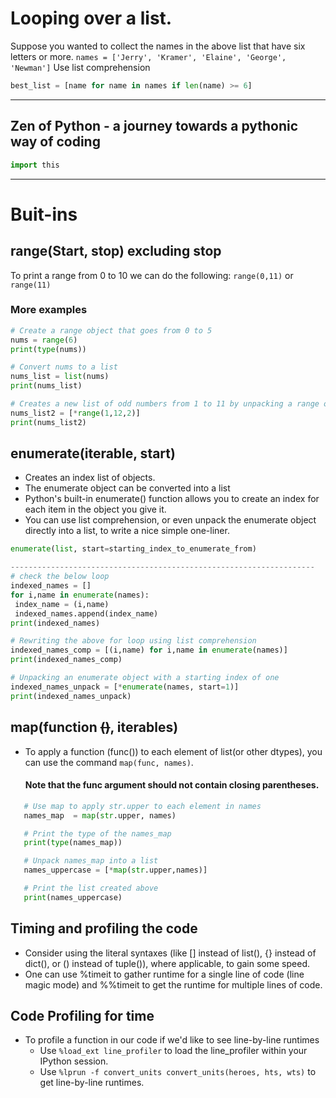 #  Looping over a list.
Suppose you wanted to collect the names in the above list that have six letters or more.
```names = ['Jerry', 'Kramer', 'Elaine', 'George', 'Newman']```
Use list comprehension
```py 
best_list = [name for name in names if len(name) >= 6]
```
---------------------------------------------------------------------------------------------------------------------------------------------

## Zen of Python - a journey towards a pythonic way of coding
``` py 
import this
``` 
---------------------------------------------------------------------------------------------------------------------------------------------


# Buit-ins 
## range(Start, stop) excluding stop 
To print a range from 0 to 10 we can do the following: `range(0,11)` or `range(11)`
### More examples
```py
# Create a range object that goes from 0 to 5
nums = range(6)
print(type(nums))

# Convert nums to a list
nums_list = list(nums)
print(nums_list)

# Creates a new list of odd numbers from 1 to 11 by unpacking a range object
nums_list2 = [*range(1,12,2)]
print(nums_list2)
```


## enumerate(iterable, start) 
   * Creates an index list of objects. 
   * The enumerate object can be converted into a list
   * Python's built-in enumerate() function allows you to create an index for each item in the object you give it. 
   * You can use list comprehension, or even unpack the enumerate object directly into a list, to write a nice simple one-liner.
            
   ```py
  enumerate(list, start=starting_index_to_enumerate_from)
  
  --------------------------------------------------------------------
  # check the below loop 
indexed_names = []
for i,name in enumerate(names):
    index_name = (i,name)
    indexed_names.append(index_name) 
print(indexed_names)

# Rewriting the above for loop using list comprehension
indexed_names_comp = [(i,name) for i,name in enumerate(names)]
print(indexed_names_comp)

# Unpacking an enumerate object with a starting index of one
indexed_names_unpack = [*enumerate(names, start=1)]
print(indexed_names_unpack)
  ```


## map(function ~~()~~, iterables) 
   * To apply a function (func()) to each element of list(or other dtypes), you can use the command `map(func, names)`.  
      #### Note that the func argument should not contain closing parentheses.
   ```py
      # Use map to apply str.upper to each element in names
      names_map  = map(str.upper, names)

      # Print the type of the names_map
      print(type(names_map))

      # Unpack names_map into a list
      names_uppercase = [*map(str.upper,names)]

      # Print the list created above
      print(names_uppercase)
```


## Timing and profiling the code
* Consider using the literal syntaxes (like [] instead of list(), {} instead of dict(), or () instead of tuple()), where applicable, to gain some speed.
* One can use %timeit to gather runtime for a single line of code (line magic mode) and %%timeit to get the runtime for multiple lines of code. 

## Code Profiling for time
* To profile a function in our code if we'd like to see line-by-line runtimes
    * Use `%load_ext line_profiler` to load the line_profiler within your IPython session. 
    * Use `%lprun -f convert_units convert_units(heroes, hts, wts)` to get line-by-line runtimes.
    
